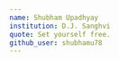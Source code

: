 ```yaml
---
name: Shubham Upadhyay
institution: D.J. Sanghvi 
quote: Set yourself free.
github_user: shubhamu78
---
```

